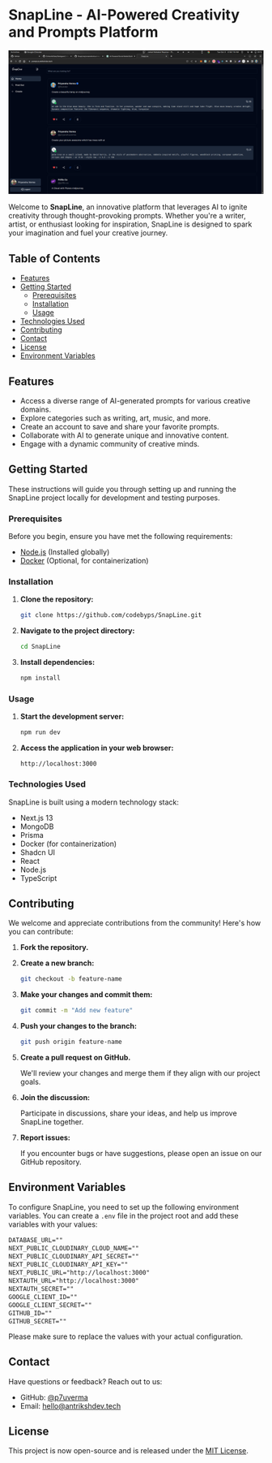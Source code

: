 # SnapLine - AI-Powered Creativity and Prompts Platform

![SnapLine Logo](/screenshorts/2.png)

Welcome to **SnapLine**, an innovative platform that leverages AI to ignite creativity through thought-provoking prompts. Whether you're a writer, artist, or enthusiast looking for inspiration, SnapLine is designed to spark your imagination and fuel your creative journey.

## Table of Contents

- [Features](#features)
- [Getting Started](#getting-started)
  - [Prerequisites](#prerequisites)
  - [Installation](#installation)
  - [Usage](#usage)
- [Technologies Used](#technologies-used)
- [Contributing](#contributing)
- [Contact](#contact)
- [License](#license)
- [Environment Variables](#environment-variables)

## Features

- Access a diverse range of AI-generated prompts for various creative domains.
- Explore categories such as writing, art, music, and more.
- Create an account to save and share your favorite prompts.
- Collaborate with AI to generate unique and innovative content.
- Engage with a dynamic community of creative minds.

## Getting Started

These instructions will guide you through setting up and running the SnapLine project locally for development and testing purposes.

### Prerequisites

Before you begin, ensure you have met the following requirements:

- [Node.js](https://nodejs.org/) (Installed globally)
- [Docker](https://www.docker.com/) (Optional, for containerization)

### Installation

1. **Clone the repository:**

   ```bash
   git clone https://github.com/codebyps/SnapLine.git
   ```

2. **Navigate to the project directory:**

   ```bash
   cd SnapLine
   ```

3. **Install dependencies:**

   ```bash
   npm install
   ```

### Usage

1. **Start the development server:**

   ```bash
   npm run dev
   ```

2. **Access the application in your web browser:**

   ```
   http://localhost:3000
   ```

### Technologies Used

SnapLine is built using a modern technology stack:

- Next.js 13
- MongoDB
- Prisma
- Docker (for containerization)
- Shadcn UI
- React
- Node.js
- TypeScript

## Contributing

We welcome and appreciate contributions from the community! Here's how you can contribute:

1. **Fork the repository.**

2. **Create a new branch:**

   ```bash
   git checkout -b feature-name
   ```

3. **Make your changes and commit them:**

   ```bash
   git commit -m "Add new feature"
   ```

4. **Push your changes to the branch:**

   ```bash
   git push origin feature-name
   ```

5. **Create a pull request on GitHub.**

   We'll review your changes and merge them if they align with our project goals.

6. **Join the discussion:**

   Participate in discussions, share your ideas, and help us improve SnapLine together.

7. **Report issues:**

   If you encounter bugs or have suggestions, please open an issue on our GitHub repository.

## Environment Variables

To configure SnapLine, you need to set up the following environment variables. You can create a `.env` file in the project root and add these variables with your values:

```env
DATABASE_URL=""
NEXT_PUBLIC_CLOUDINARY_CLOUD_NAME=""
NEXT_PUBLIC_CLOUDINARY_API_SECRET=""
NEXT_PUBLIC_CLOUDINARY_API_KEY=""
NEXT_PUBLIC_URL="http://localhost:3000"
NEXTAUTH_URL="http://localhost:3000"
NEXTAUTH_SECRET=""
GOOGLE_CLIENT_ID=""
GOOGLE_CLIENT_SECRET=""
GITHUB_ID=""
GITHUB_SECRET=""
```

Please make sure to replace the values with your actual configuration.

## Contact

Have questions or feedback? Reach out to us:

- GitHub: [@p7uverma](https://github.com/p7uverma)
- Email: hello@antrikshdev.tech

## License

This project is now open-source and is released under the [MIT License](LICENSE).
